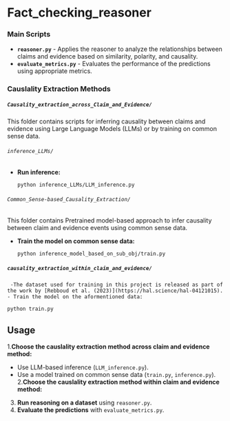 # Fact_checking_reasoner


### Main Scripts

- **`reasoner.py`** - Applies the reasoner to analyze the relationships between claims and evidence based on similarity, polarity, and causality.
- **`evaluate_metrics.py`** - Evaluates the performance of the predictions using appropriate metrics.

### Causlality Extraction Methods

##### `Causality_extraction_across_Claim_and_Evidence/`

This folder contains scripts for inferring causality between claims and evidence using Large Language Models (LLMs) or by training on common sense data.
###### `inference_LLMs/`

- **Run inference:**
  ```bash
  python inference_LLMs/LLM_inference.py
  ```

###### `Common_Sense-based_Causality_Extraction/`

This folder contains Pretrained model-based approach to infer causality between claim and evidence events using common sense data.

- **Train the model on common sense data:**
  ```bash
  python inference_model_based_on_sub_obj/train.py
  ```

##### `causality_extraction_within_claim_and_evidence/`
     -The dataset used for training in this project is released as part of the work by [Rebboud et al. (2023)](https://hal.science/hal-04121015).
    - Train the model on the aformentioned data:
  ```bash
  python train.py
  ```


## Usage

1.**Choose the causlality extraction method across claim and evidence  method:**
   - Use LLM-based inference (`LLM_inference.py`).
   - Use a model trained on common sense data (`train.py`, `inference.py`).
2.**Choose the causlality extraction method within claim and evidence method:**
   
3. **Run reasoning on a dataset** using `reasoner.py`.
4. **Evaluate the predictions** with `evaluate_metrics.py`.






